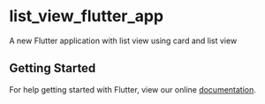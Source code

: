 # list_view_flutter_app

A new Flutter application with list view using card and list view

## Getting Started

For help getting started with Flutter, view our online
[documentation](https://flutter.io/).
